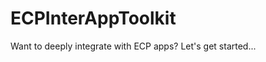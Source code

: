 ECPInterAppToolkit
==================

Want to deeply integrate with ECP apps? Let's get started...
